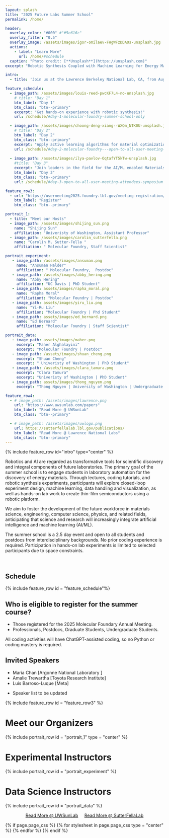 ```yaml
---
layout: splash
title: "2025 Future Labs Summer School"
permalink: /home/

header:
  overlay_color: "#000" #"#5e616c"
  overlay_filter: "0.5"
  overlay_image: /assets/images/igor-omilaev-FHgWFzDDAOs-unsplash.jpg
  actions:
    - label: "Learn More"
      url: /home/#schedule
  caption: "Photo credit: [**Unsplash**](https://unsplash.com)"
excerpt: "Robotic Synthesis Coupled with Machine Learning for Energy Materials."

intro: 
  - title: 'Join us at the Lawrence Berkeley National Lab, CA, from August 13-15 for activities and workshops for applying machine learning to material science'

feature_schedule:
  - image_path: /assets/images/louis-reed-pwcKF7L4-no-unsplash.jpg
    # title: "Day 1"
    btn_label: "Day 1"
    btn_class: "btn--primary"
    excerpt: "Get hands-on experience with robotic synthesis!"
    url: /schedule/#day-1-molecular-foundry-summer-school-only

  - image_path: /assets/images/choong-deng-xiang--WXQm_NTK0U-unsplash.jpg
    # title: "Day 2"
    btn_label: "Day 2"
    btn_class: "btn--primary"
    excerpt: "Apply active learning algorithms for material optimization!"
    url: /schedule/#day-2-molecular-foundry---open-to-all-user-meeting-attendees-tutorial
        
  - image_path: /assets/images/ilya-pavlov-OqtafYT5kTw-unsplash.jpg
    #title: "Day 3"
    excerpt: "Join leaders in the field for the AI/ML enabled Materials Development Symposium!"
    btn_label: "Day 3"
    btn_class: "btn--primary"
    url: /schedule/#day-3-open-to-all-user-meeting-attendees-symposium

feature_row3:
  - url: "https://usermeeting2025.foundry.lbl.gov/meeting-registration/"
    btn_label: "Register"
    btn_class: "btn--primary"

portrait_1:
  - title: "Meet our Hosts"
  - image_path: /assets/images/shijing_sun.png
    name: "Shijing Sun"
    affiliation: "Univeristy of Washington, Assistant Professor"
  - image_path: /assets/images/carolin_sutterfella.png
    name: "Carolin M. Sutter-Fella "
    affiliation: " Molecular Foundry, Staff Scientist" 

portrait_experiment:  
   - image_path: /assets/images/ansuman.png
     name: "Ansuman Halder"
     affiliation: " Molecular Foundry,  Postdoc"
   - image_path: /assets/images/abby_hering.png
     name: "Abby Hering"
     affiliation: "UC Davis | PhD Student" 
   - image_path: assets/images/rapha_moral.png
     name: "Rapha Moral"
     affiliationt: "Molecular Foundry | Postdoc" 
   - image_path: assets/images/yiru_liu.png
     name: "Yi-Ru Liu"
     affiliation: "Molecular Foundry | Phd Student" 
   - image_path: assets/images/ed_bernard.png
     name: "Ed Bernard"
     affiliation: "Molecular Foundry | Staff Scientist" 

portrait_data: 
   - image_path: assets/images/maher.png
     excerpt: "Maher Alghalayini"
     excerpt: "Molecular Foundry | Postdoc"
   - image_path: /assets/images/shuan_cheng.png
     excerpt: "Shuan Cheng"
     excerpt: " Univeristy of Washington | PhD Student"
   - image_path: /assets/images/clara_tamura.png
     excerpt: "Clara Tamura"
     excerpt: "Univeristy of Washington | PhD Student"
   - image_path: assets/images/thong_nguyen.png
     excerpt: "Thong Nguyen | University of Washington | Undergraduate Student" 

feature_row4:
  - # image_path: /assets/images/lawrence.png
    url: "https://www.uwsunlab.com/papers"
    btn_label: "Read More @ UWSunLab"
    btn_class: "btn--primary"

  - # image_path: /assets/images/uwlogo.png
    url: https://sutterfellalab.lbl.gov/publications/
    btn_label: "Read More @ Lawrence National Labs"
    btn_class: "btn--primary"
---
```

{% include feature_row id="intro" type="center" %} 

Robotics and AI are regarded as transformative tools for scientific discovery and integral components of future laboratories. The primary goal of the summer school is to engage students in laboratory automation for the discovery of energy materials. Through lectures, coding tutorials, and robotic synthesis experiments, participants will explore closed-loop experiment design, machine learning, data handling and visualization, as well as hands-on lab work to create thin-film semiconductors using a robotic platform.

We aim to foster the development of the future workforce in materials science, engineering, computer science, physics, and related fields, anticipating that science and research will increasingly integrate artificial intelligence and machine learning (AI/ML).

The summer school is a 2.5 day event and open to all students and postdocs from interdisciplinary backgrounds. No prior coding experience is required. Participation in hands-on lab experiments is limited to selected participants due to space constraints.

<br/>

## Schedule
{% include feature_row id = "feature_schedule"%}

## Who is eligible to register for the summer course?
- Those registered for the 2025 Molecular Foundary Annual Meeting.
- Professionals,  Postdocs,  Graduate Students,  Undergraduate Students.

All coding activities will have ChatGPT-assisted coding, so no Python or coding mastery is required.

## Invited Speakers
- Maria Chan [Argonne National Laboratory ]
- Amalie Trewartha [Toyota Research Institute]
- Luis Barroso-Luque [Meta]
  
* Speaker list to be updated



{% include feature_row id = "feature_row3" %}

<!-- ## "Readings from our Hosts"
#  'Learn more through some of the publications from our host!' -->
# Meet our Organizers
{% include portrait_row id = "portrait_1"  type = "center" %}

# Experimental Instructors
{% include portrait_row id = "portrait_experiment" %}

# Data Science Instructors
{% include portrait_row id = "portrait_data" %}

<!-- {% include feature_row id="feature_row4" type="center" %}  -->
<div style="display: flex; justify-content: center; gap: 20px;">
  <a href="https://www.uwsunlab.com/papers" class="btn btn--primary">Read More @ UWSunLab</a>
  <a href="https://sutterfellalab.lbl.gov/publications/" class="btn btn--primary">Read More @ SutterFellaLab</a>
</div>
<!-- One of the placeholders can be reading materials (not sure how to call it) but it can provide links to Shijing/my papers;-->

{% if page.page_css %}
  {% for stylesheet in page.page_css  type = "center" %}
    <link rel="stylesheet" href="{{ stylesheet | relative_url }}">
  {% endfor %}
{% endif %}


<!-- 
another placeholder can be info about preparing for the summer school/ good to know. here we will add safety information, min. PPE
another placeholder can be data that we generate during the summer school and openly share through the website
another placeholder can be codes that we share as part of the summer school -->

<!-- 
{% include feature_row id="feature_row2" type="left" %}

{% include feature_row id="feature_row3" type="right" %} -->

